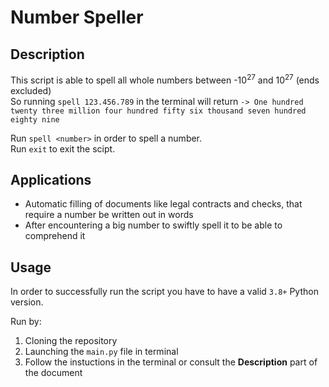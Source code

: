 # Number Speller

Description
---
This script is able to spell all whole numbers between -10<sup>27</sup> and  10<sup>27</sup> (ends excluded)\
So running `spell 123.456.789` in the terminal will return `-> One hundred twenty three million four hundred fifty six thousand seven hundred eighty nine`

Run `spell <number>` in order to spell a number.\
Run `exit` to exit the scipt.

Applications
---
* Automatic filling of documents like legal contracts and checks, that require a number be written out in words
* After encountering a big number to swiftly spell it to be able to comprehend it

Usage
---
In order to successfully run the script you have to have a valid `3.8+` Python version.

Run by:
1. Cloning the repository
2. Launching the `main.py` file in terminal
3. Follow the instuctions in the terminal or consult the **Description** part of the document

